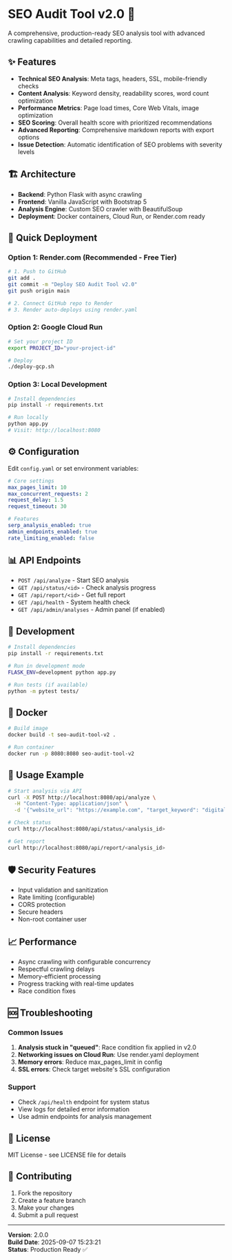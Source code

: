 # SEO Audit Tool v2.0 🚀

A comprehensive, production-ready SEO analysis tool with advanced crawling capabilities and detailed reporting.

## ✨ Features

- **Technical SEO Analysis**: Meta tags, headers, SSL, mobile-friendly checks
- **Content Analysis**: Keyword density, readability scores, word count optimization  
- **Performance Metrics**: Page load times, Core Web Vitals, image optimization
- **SEO Scoring**: Overall health score with prioritized recommendations
- **Advanced Reporting**: Comprehensive markdown reports with export options
- **Issue Detection**: Automatic identification of SEO problems with severity levels

## 🏗️ Architecture

- **Backend**: Python Flask with async crawling
- **Frontend**: Vanilla JavaScript with Bootstrap 5
- **Analysis Engine**: Custom SEO crawler with BeautifulSoup
- **Deployment**: Docker containers, Cloud Run, or Render.com ready

## 🚀 Quick Deployment

### Option 1: Render.com (Recommended - Free Tier)
```bash
# 1. Push to GitHub
git add .
git commit -m "Deploy SEO Audit Tool v2.0"
git push origin main

# 2. Connect GitHub repo to Render
# 3. Render auto-deploys using render.yaml
```

### Option 2: Google Cloud Run
```bash
# Set your project ID
export PROJECT_ID="your-project-id"

# Deploy
./deploy-gcp.sh
```

### Option 3: Local Development
```bash
# Install dependencies
pip install -r requirements.txt

# Run locally
python app.py
# Visit: http://localhost:8080
```

## ⚙️ Configuration

Edit `config.yaml` or set environment variables:

```yaml
# Core settings
max_pages_limit: 10
max_concurrent_requests: 2
request_delay: 1.5
request_timeout: 30

# Features
serp_analysis_enabled: true
admin_endpoints_enabled: true
rate_limiting_enabled: false
```

## 📊 API Endpoints

- `POST /api/analyze` - Start SEO analysis
- `GET /api/status/<id>` - Check analysis progress  
- `GET /api/report/<id>` - Get full report
- `GET /api/health` - System health check
- `GET /api/admin/analyses` - Admin panel (if enabled)

## 🔧 Development

```bash
# Install dependencies
pip install -r requirements.txt

# Run in development mode
FLASK_ENV=development python app.py

# Run tests (if available)
python -m pytest tests/
```

## 🐳 Docker

```bash
# Build image
docker build -t seo-audit-tool-v2 .

# Run container
docker run -p 8080:8080 seo-audit-tool-v2
```

## 📝 Usage Example

```bash
# Start analysis via API
curl -X POST http://localhost:8080/api/analyze \
  -H "Content-Type: application/json" \
  -d '{"website_url": "https://example.com", "target_keyword": "digital marketing", "max_pages": 10}'

# Check status
curl http://localhost:8080/api/status/<analysis_id>

# Get report
curl http://localhost:8080/api/report/<analysis_id>
```

## 🛡️ Security Features

- Input validation and sanitization
- Rate limiting (configurable)
- CORS protection
- Secure headers
- Non-root container user

## 📈 Performance

- Async crawling with configurable concurrency
- Respectful crawling delays
- Memory-efficient processing
- Progress tracking with real-time updates
- Race condition fixes

## 🆘 Troubleshooting

### Common Issues

1. **Analysis stuck in "queued"**: Race condition fix applied in v2.0
2. **Networking issues on Cloud Run**: Use render.yaml deployment
3. **Memory errors**: Reduce max_pages_limit in config
4. **SSL errors**: Check target website's SSL configuration

### Support

- Check `/api/health` endpoint for system status
- View logs for detailed error information
- Use admin endpoints for analysis management

## 📄 License

MIT License - see LICENSE file for details

## 🤝 Contributing

1. Fork the repository
2. Create a feature branch
3. Make your changes
4. Submit a pull request

---

**Version**: 2.0.0  
**Build Date**: 2025-09-07 15:23:21  
**Status**: Production Ready ✅
